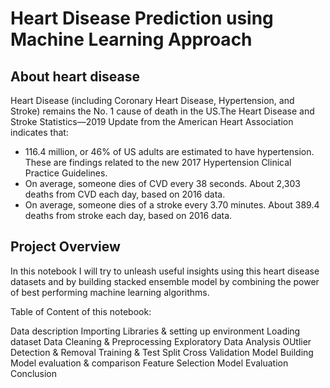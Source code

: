 # Heart Disease Prediction using Machine Learning Approach

## About heart disease
Heart Disease (including Coronary Heart Disease, Hypertension, and Stroke) remains the No. 1 cause of death in the US.The Heart Disease and Stroke Statistics—2019 Update from the American Heart Association indicates that:

- 116.4 million, or 46% of US adults are estimated to have hypertension. These are findings related to the new 2017 Hypertension Clinical Practice Guidelines.
- On average, someone dies of CVD every 38 seconds. About 2,303 deaths from CVD each day, based on 2016 data.
- On average, someone dies of a stroke every 3.70 minutes. About 389.4 deaths from stroke each day, based on 2016 data.

## Project Overview
In this notebook I will try to unleash useful insights using this heart disease datasets and by building stacked ensemble model by combining the power of best performing machine learning algorithms.

Table of Content of this notebook:

Data description
Importing Libraries & setting up environment
Loading dataset
Data Cleaning & Preprocessing
Exploratory Data Analysis
OUtlier Detection & Removal
Training & Test Split
Cross Validation
Model Building
Model evaluation & comparison
Feature Selection
Model Evaluation
Conclusion
